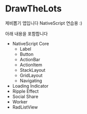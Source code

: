 # DrawTheLots
제비뽑기 앱입니다 NativeScript 연습용 :)

아래 내용을 포함합니다

- NativeScript Core
  - Label
  - Button
  - ActionBar 
  - ActionItem
  - StackLayout
  - GridLayout
  - Navigating
- Loading Indicator
- Ripple Effect
- Social Share
- Worker
- RadListView
